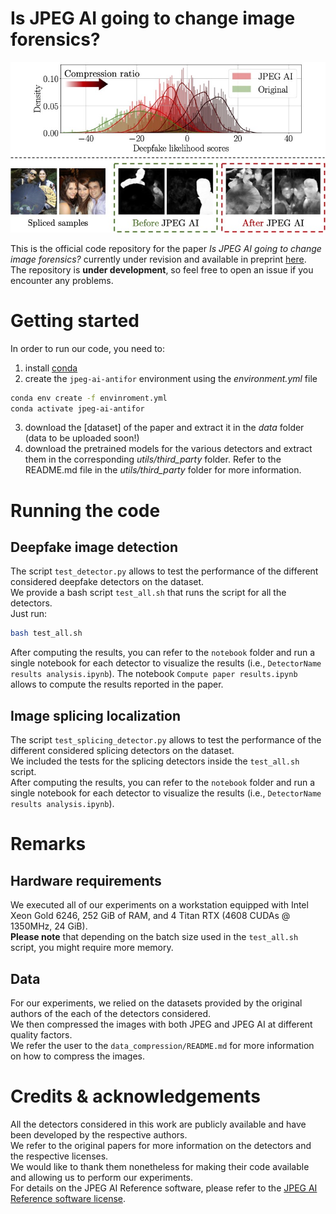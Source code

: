 # Is JPEG AI going to change image forensics?

![](assets/teaser.jpg)

This is the official code repository for the paper *Is JPEG AI going to change image forensics?* currently under revision and available in preprint [here](https://arxiv.org/abs/2412.03261).  
The repository is **under development**, so feel free to open an issue if you encounter any problems.

# Getting started

In order to run our code, you need to:
1. install [conda](https://docs.conda.io/en/latest/miniconda.html)
2. create the `jpeg-ai-antifor` environment using the *environment.yml* file
```bash
conda env create -f envinroment.yml
conda activate jpeg-ai-antifor
```
3. download the [dataset] of the paper and extract it in the *data* folder (data to be uploaded soon!)
4. download the pretrained models for the various detectors and extract them in the corresponding *utils/third_party* folder. Refer to the README.md file in the *utils/third_party* folder for more information.

# Running the code

## Deepfake image detection
The script `test_detector.py` allows to test the performance of the different considered deepfake detectors on the dataset.  
We provide a bash script `test_all.sh` that runs the script for all the detectors.  
Just run:
```bash
bash test_all.sh
```
After computing the results, you can refer to the `notebook` folder and run a single notebook for each detector to visualize the results (i.e., `DetectorName results analysis.ipynb`).
The notebook `Compute paper results.ipynb` allows to compute the results reported in the paper.

## Image splicing localization
The script `test_splicing_detector.py` allows to test the performance of the different considered splicing detectors on the dataset.  
We included the tests for the splicing detectors inside the `test_all.sh` script.  
After computing the results, you can refer to the `notebook` folder and run a single notebook for each detector to visualize the results (i.e., `DetectorName results analysis.ipynb`).

# Remarks
## Hardware requirements
We executed all of our experiments on a workstation equipped with Intel Xeon Gold 6246, 252 GiB of RAM, and 4 Titan RTX (4608 CUDAs @ 1350MHz, 24 GiB).  
**Please note** that depending on the batch size used in the `test_all.sh` script, you might require more memory.

## Data
For our experiments, we relied on the datasets provided by the original authors of the each of the detectors considered.  
We then compressed the images with both JPEG and JPEG AI at different quality factors.  
We refer the user to the `data_compression/README.md` for more information on how to compress the images.

# Credits & acknowledgements
All the detectors considered in this work are publicly available and have been developed by the respective authors.  
We refer to the original papers for more information on the detectors and the respective licenses.  
We would like to thank them nonetheless for making their code available and allowing us to perform our experiments.  
For details on the JPEG AI Reference software, please refer to the [JPEG AI Reference software license](https://gitlab.com/wg1/jpeg-ai/jpeg-ai-reference-software/-/blob/master/LICENSE).
